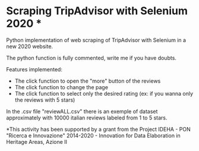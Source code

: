 # Scraping TripAdvisor with Selenium 2020 *

Python implementation of web scraping of TripAdvisor with Selenium in a new 2020 website.

The python function is fully commented, write me if you have doubts.

Features implemented: 
  - The click function to open the "more" button of the reviews 
  - The click function to change the page
  - The click function to select only the desired rating (ex: if you wanna only the reviews with 5 stars)
  
In the .csv file "reviewALL.csv" there is an exemple of dataset approximately with 10000 italian reviews labeled from 1 to 5 stars.

*This activity has been supported by a grant from the Project IDEHA - PON "Ricerca e Innovazione" 2014-2020 - Innovation for Data Elaboration in Heritage Areas, Azione II
